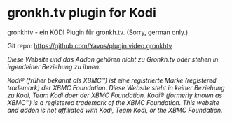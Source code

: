 # gronkh.tv plugin for Kodi

gronkhtv - ein KODI Plugin für gronkh.tv.
(Sorry, german only.)

Git repo: https://github.com/Yavos/plugin.video.gronkhtv

_Diese Website und das Addon gehören nicht zu Gronkh.tv oder stehen in irgendeiner Beziehung zu ihnen._

_Kodi® (früher bekannt als XBMC™) ist eine registrierte Marke (registered trademark) der XBMC Foundation.
Diese Website steht in keiner Beziehung zu Kodi, Team Kodi doer der XBMC Foundation._
_Kodi® (formerly known as XBMC™) is a registered trademark of the XBMC Foundation.
This website and addon is not affiliated with Kodi, Team Kodi, or the XBMC Foundation._